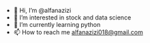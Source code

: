- 👋 Hi, I’m @alfanazizi
- 👀 I’m interested in stock and data science
- 🌱 I’m currently learning python
- 📫 How to reach me alfanazizi018@gmail.com

<!---
alfanazizi/alfanazizi is a ✨ special ✨ repository because its `README.md` (this file) appears on your GitHub profile.
You can click the Preview link to take a look at your changes.
--->
